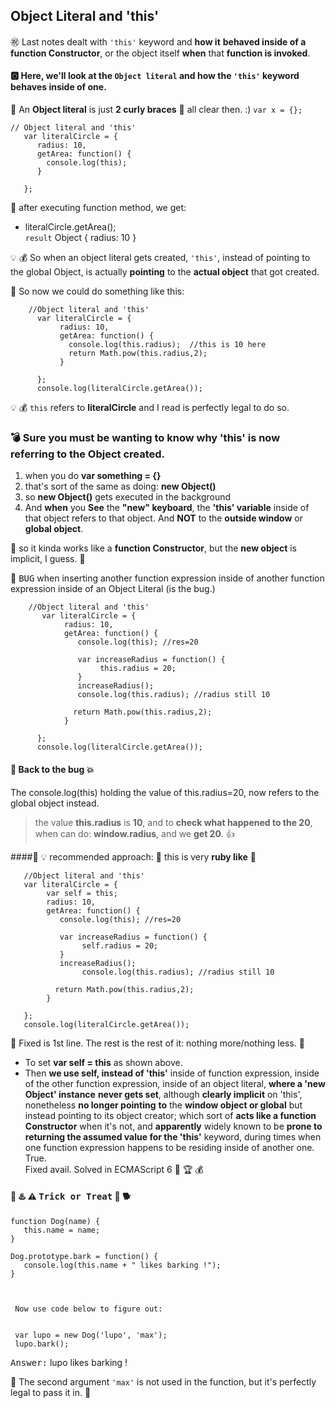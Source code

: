 ## Object Literal and 'this'

:congratulations: Last notes dealt with `'this'` keyword and **how it**
**behaved inside of a function Constructor**, or the
object itself **when** that **function is invoked**.

#### :o2: Here, we'll look at the `Object literal` and how the `'this'` keyword behaves inside of one.
 
 :rocket: An **Object literal** is just **2 curly braces**  :rocket:   all clear then. :)   `var x = {};`
 
 
    // Object literal and 'this'
       var literalCircle = {
          radius: 10,
          getArea: function() {
            console.log(this);
          }
 
       };

:loudspeaker: after executing function method, we get:   

- literalCircle.getArea();   
    `result` Object { radius: 10 }
    
:bulb: :moneybag: So when an object literal gets created, `'this'`, instead
of pointing to the global Object, is actually
**pointing** to the **actual object** that got created.

:loudspeaker: So now we could do something like this:

        //Object literal and 'this'
          var literalCircle = {
               radius: 10,
               getArea: function() {
                 console.log(this.radius);  //this is 10 here
                 return Math.pow(this.radius,2);
               }
 
          };
          console.log(literalCircle.getArea());

:bulb: :moneybag: `this` refers to **literalCircle** and I
read is perfectly legal to do so.

### :bomb: Sure you must be wanting to know why 'this' is now referring to the Object created.

1. when you do **var something = {}**
2. that's sort of the same as doing: **new Object()**
3. so **new Object()** gets executed in the background
4. And **when** you **See** the **"new" keyboard**, the **'this' variable**
   inside of that object refers to that object. And **NOT**
   to the **outside window** or **global object**.
  
:rocket: so it kinda works like a **function Constructor**, but
 the **new object** is implicit, I guess. :rocket:
 
 
:bug: <kbd>BUG</kbd> when inserting another function expression inside
 of another function expression inside of an Object Literal (is the bug.)
 
 
        //Object literal and 'this'
           var literalCircle = {
                radius: 10,
                getArea: function() {
                   console.log(this); //res=20
                   
                   var increaseRadius = function() {
                        this.radius = 20; 
                   }
                   increaseRadius(); 
                   console.log(this.radius); //radius still 10
                    
                  return Math.pow(this.radius,2);
                }
  
          };
          console.log(literalCircle.getArea());
          
 

#### :bug: Back to the bug  :collision:    
 The console.log(this) holding the value of this.radius=20,
 now refers to the global object instead.
 
> the value **this.radius** is **10**, and to **check what happened to the 20**,
> when can do: **window.radius**, and we **get 20**.  :thumbsup:   

####:loudspeaker: :bulb: recommended approach:
:rocket:  this is very **ruby like**  :rocket:

       //Object literal and 'this'
       var literalCircle = {
            var self = this;
            radius: 10,
            getArea: function() {
               console.log(this); //res=20
               
               var increaseRadius = function() {
                    self.radius = 20; 
               }
               increaseRadius(); 
                    console.log(this.radius); //radius still 10
                
              return Math.pow(this.radius,2);
            }

       };
       console.log(literalCircle.getArea());
           
           
           
 :rocket: Fixed is 1st line. The rest is the rest of it: nothing more/nothing less. :rocket:
 
 - To set **var self = this** as shown above.
 - Then **we use self, instead of 'this'** inside of function
   expression, inside of the other function expression, inside
   of an object literal, **where a 'new Object' instance** 
   **never gets set**, although **clearly implicit** on 'this', nonetheless **no longer pointing**
   **to** the **window object or global** but instead pointing to its object
   creator; which sort of **acts like a function Constructor**
   when it's not, and **apparently** widely known to be **prone to**
   **returning the assumed value for the 'this'** keyword, during times when one function expression
   happens to be residing inside of another one.  True.     
   Fixed avail. Solved in ECMAScript 6 :crown: :trophy: :moneybag:
   
   
#### :barber:  :hotsprings: :warning: <kbd>Trick or Treat</kbd> :pig2: :dog2:
 
 ```
 function Dog(name) {
    this.name = name;
 }
 
 Dog.prototype.bark = function() {
    console.log(this.name + " likes barking !");
 }
 
 
  
  Now use code below to figure out:   
 
  
  var lupo = new Dog('lupo', 'max');
  lupo.bark();
 
 ```
 
 <kbd>Answer:</kbd>  lupo likes barking !
 
 :rocket: The second argument `'max'` is not used in the
  function, but it's perfectly legal to pass it in. :rocket:
 
 

